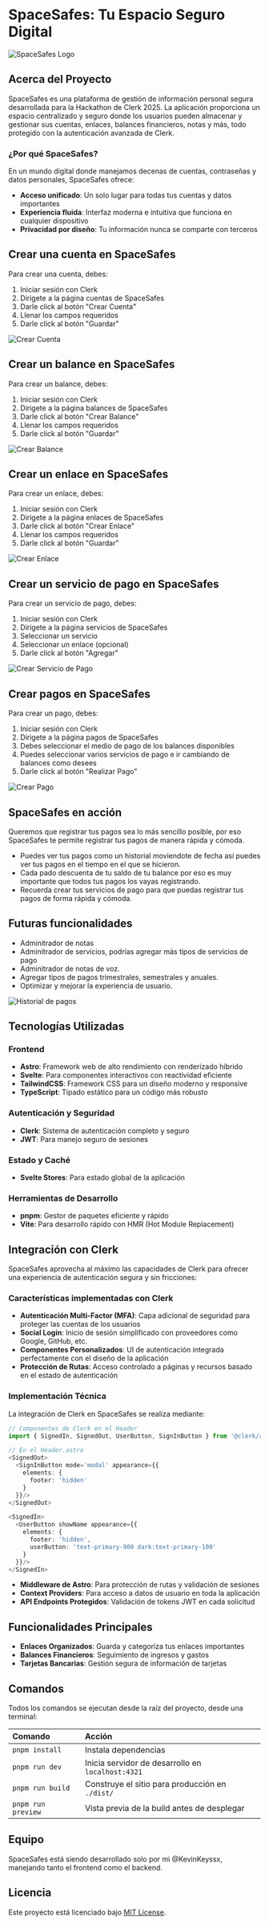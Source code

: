 # SpaceSafes: Tu Espacio Seguro Digital

![SpaceSafes Logo](public/logo.png)

## Acerca del Proyecto

SpaceSafes es una plataforma de gestión de información personal segura desarrollada para la Hackathon de Clerk 2025. La aplicación proporciona un espacio centralizado y seguro donde los usuarios pueden almacenar y gestionar sus cuentas, enlaces, balances financieros, notas y más, todo protegido con la autenticación avanzada de Clerk.

### ¿Por qué SpaceSafes?

En un mundo digital donde manejamos decenas de cuentas, contraseñas y datos personales, SpaceSafes ofrece:

- **Acceso unificado**: Un solo lugar para todas tus cuentas y datos importantes
- **Experiencia fluida**: Interfaz moderna e intuitiva que funciona en cualquier dispositivo
- **Privacidad por diseño**: Tu información nunca se comparte con terceros


## Crear una cuenta en SpaceSafes

Para crear una cuenta, debes:
1. Iniciar sesión con Clerk
2. Dirigete a la página cuentas de SpaceSafes
3. Darle click al botón "Crear Cuenta"
4. Llenar los campos requeridos
5. Darle click al botón "Guardar"

![Crear Cuenta](https://res.cloudinary.com/dbgzsikcs/image/upload/v1747793827/space-safes/demo/account/Create_account_uhjdir.gif)

## Crear un balance en SpaceSafes

Para crear un balance, debes:
1. Iniciar sesión con Clerk
2. Dirigete a la página balances de SpaceSafes
3. Darle click al botón "Crear Balance"
4. Llenar los campos requeridos
5. Darle click al botón "Guardar"

![Crear Balance](https://res.cloudinary.com/dbgzsikcs/image/upload/v1747793993/space-safes/demo/balance/Create_account_nihhxi.gif)

## Crear un enlace en SpaceSafes

Para crear un enlace, debes:
1. Iniciar sesión con Clerk
2. Dirigete a la página enlaces de SpaceSafes
3. Darle click al botón "Crear Enlace"
4. Llenar los campos requeridos
5. Darle click al botón "Guardar"

![Crear Enlace](https://res.cloudinary.com/dbgzsikcs/image/upload/v1747795674/space-safes/demo/navly/Create_navly_oipq4n.gif)

## Crear un servicio de pago en SpaceSafes

Para crear un servicio de pago, debes:
1. Iniciar sesión con Clerk
2. Dirigete a la página servicios de SpaceSafes
3. Seleccionar un servicio
4. Seleccionar un enlace (opcional)
5. Darle click al botón "Agregar"

![Crear Servicio de Pago](https://res.cloudinary.com/dbgzsikcs/image/upload/v1747796076/space-safes/demo/services/Create_service_ligfjy.gif)


## Crear pagos en SpaceSafes

Para crear un pago, debes:
1. Iniciar sesión con Clerk
2. Dirigete a la página pagos de SpaceSafes
3. Debes seleccionar el medio de pago de los balances disponibles
4. Puedes seleccionar varios servicios de pago e ir cambiando de balances como desees
5. Darle click al botón "Realizar Pago"

![Crear Pago](https://res.cloudinary.com/dbgzsikcs/image/upload/v1747796430/space-safes/demo/payment/Create_payments_f0i2hl.gif)


## SpaceSafes en acción

Queremos que registrar tus pagos sea lo más sencillo posible, por eso SpaceSafes te permite registrar tus pagos de manera rápida y cómoda.

- Puedes ver tus pagos como un historial moviendote de fecha así puedes ver tus pagos en el tiempo en el que se hicieron.
- Cada pado descuenta de tu saldo de tu balance por eso es muy importante que todos tus pagos los vayas registrando.
- Recuerda crear tus servicios de pago para que puedas registrar tus pagos de forma rápida y cómoda.


## Futuras funcionalidades

- Adminitrador de notas
- Adminitrador de servicios, podrías agregar más tipos de servicios de pago
- Adminitrador de notas de voz.
- Agregar tipos de pagos trimestrales, semestrales y anuales.
- Optimizar y mejorar la experiencia de usuario.

![Historial de pagos](https://res.cloudinary.com/dbgzsikcs/image/upload/v1747796985/space-safes/demo/payment/historial_de_pagos_kxrlep.gif)


## Tecnologías Utilizadas

### Frontend
- **Astro**: Framework web de alto rendimiento con renderizado híbrido
- **Svelte**: Para componentes interactivos con reactividad eficiente
- **TailwindCSS**: Framework CSS para un diseño moderno y responsive
- **TypeScript**: Tipado estático para un código más robusto

### Autenticación y Seguridad
- **Clerk**: Sistema de autenticación completo y seguro
- **JWT**: Para manejo seguro de sesiones

### Estado y Caché
- **Svelte Stores**: Para estado global de la aplicación

### Herramientas de Desarrollo
- **pnpm**: Gestor de paquetes eficiente y rápido
- **Vite**: Para desarrollo rápido con HMR (Hot Module Replacement)

## Integración con Clerk

SpaceSafes aprovecha al máximo las capacidades de Clerk para ofrecer una experiencia de autenticación segura y sin fricciones:

### Características implementadas con Clerk

- **Autenticación Multi-Factor (MFA)**: Capa adicional de seguridad para proteger las cuentas de los usuarios
- **Social Login**: Inicio de sesión simplificado con proveedores como Google, GitHub, etc.
- **Componentes Personalizados**: UI de autenticación integrada perfectamente con el diseño de la aplicación
- **Protección de Rutas**: Acceso controlado a páginas y recursos basado en el estado de autenticación

### Implementación Técnica

La integración de Clerk en SpaceSafes se realiza mediante:

```typescript
// Componentes de Clerk en el Header
import { SignedIn, SignedOut, UserButton, SignInButton } from '@clerk/astro';

// En el Header.astro
<SignedOut>
  <SignInButton mode='modal' appearance={{
    elements: {
      footer: 'hidden'
    }
  }}/>
</SignedOut>

<SignedIn>
  <UserButton showName appearance={{
    elements: {
      footer: 'hidden',
      userButton: 'text-primary-900 dark:text-primary-100'
    }
  }}/>
</SignedIn>
```

- **Middleware de Astro**: Para protección de rutas y validación de sesiones
- **Context Providers**: Para acceso a datos de usuario en toda la aplicación
- **API Endpoints Protegidos**: Validación de tokens JWT en cada solicitud

## Funcionalidades Principales

- **Enlaces Organizados**: Guarda y categoriza tus enlaces importantes
- **Balances Financieros**: Seguimiento de ingresos y gastos
- **Tarjetas Bancarias**: Gestión segura de información de tarjetas

## Comandos

Todos los comandos se ejecutan desde la raíz del proyecto, desde una terminal:

| Comando                   | Acción                                           |
| :------------------------ | :----------------------------------------------- |
| `pnpm install`            | Instala dependencias                             |
| `pnpm run dev`            | Inicia servidor de desarrollo en `localhost:4321`|
| `pnpm run build`          | Construye el sitio para producción en `./dist/`  |
| `pnpm run preview`        | Vista previa de la build antes de desplegar      |

## Equipo

SpaceSafes está siendo desarrollado solo por mi @KevinKeyssx, manejando tanto el frontend como el backend.

## Licencia

Este proyecto está licenciado bajo [MIT License](LICENSE).
